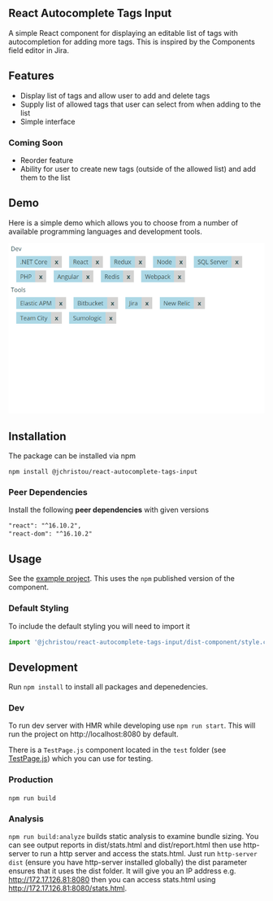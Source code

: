 ## React Autocomplete Tags Input
A simple React component for displaying an editable list of tags with autocompletion for adding more tags.
This is inspired by the Components field editor in Jira.

## Features
- Display list of tags and allow user to add and delete tags
- Supply list of allowed tags that user can select from when adding to the list
- Simple interface

### Coming Soon
- Reorder feature
- Ability for user to create new tags (outside of the allowed list) and add them to the list

## Demo
Here is a simple demo which allows you to choose from a number of available programming languages and development tools.

![img](demo.gif)

## Installation
The package can be installed via npm
```
npm install @jchristou/react-autocomplete-tags-input
```

### Peer Dependencies
Install the following **peer dependencies** with given versions
```
"react": "^16.10.2",
"react-dom": "^16.10.2"
```

## Usage
See the [example project](https://github.com/jameschristou/react-autocomplete-tags-input/tree/master/example). This uses the `npm` published version of the component.

### Default Styling
To include the default styling you will need to import it
```js
import '@jchristou/react-autocomplete-tags-input/dist-component/style.css';
```

## Development
Run `npm install` to install all packages and depenedencies.

### Dev
To run dev server with HMR while developing use `npm run start`. This will run the project on http://localhost:8080 by default.

There is a `TestPage.js` component located in the `test` folder (see [TestPage.js]((https://github.com/jameschristou/react-autocomplete-tags-input/tree/master/test/components/TestPage.js))) which you can use for testing.

### Production
`npm run build`

### Analysis
`npm run build:analyze` builds static analysis to examine bundle sizing. You can see output reports in dist/stats.html and dist/report.html
then use http-server to run a http server and access the stats.html. Just run `http-server dist` (ensure you have http-server installed globally)
the dist parameter ensures that it uses the dist folder. It will give you an IP address e.g. http://172.17.126.81:8080 then you can access
stats.html using http://172.17.126.81:8080/stats.html.